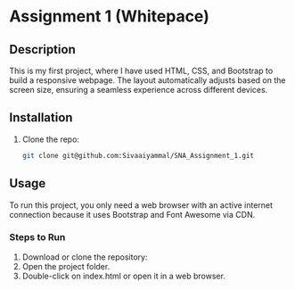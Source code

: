# Assignment 1 (Whitepace)

## Description
This is my first project, where I have used HTML, CSS, and Bootstrap to build a responsive webpage. The layout automatically adjusts based on the screen size, ensuring a seamless experience across different devices. 

## Installation
1. Clone the repo:
   ```bash
   git clone git@github.com:Sivaaiyammal/SNA_Assignment_1.git

## Usage
To run this project, you only need a web browser with an active internet connection because it uses Bootstrap and Font Awesome via CDN.
### Steps to Run
<ol>
  <li>Download or clone the repository:</li>
  <li>Open the project folder.</li>
  <li>Double-click on index.html or open it in a web browser.</li>
</ol>
